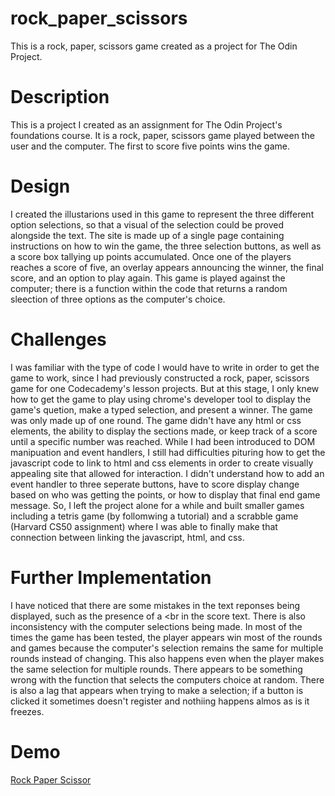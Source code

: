 # rock_paper_scissors
This is a rock, paper, scissors game created as a project for The Odin Project.

# Description
This is a project I created as an assignment for The Odin Project's foundations course. It is a rock, paper, scissors game played between the user and the computer. The first to score five points wins the game.

# Design
I created the illustarions used in this game to represent the three different option selections, so that a visual of the selection could be proved alongside the text. The site is made up of a single page containing instructions on how to win the game, the three selection buttons, as well as a score box tallying up points accumulated. Once one of the players reaches a score of five, an overlay appears announcing the winner, the final score, and an option to play again. This game is played against the computer; there is a function within the code that returns a random sleection of three options as the computer's choice.

# Challenges
I was familiar with the type of code I would have to write in order to get the game to work, since I had previously constructed a rock, paper, scissors game for one Codecademy's lesson projects. But at this stage, I only knew how to get the game to play using chrome's developer tool to display the game's quetion, make a typed selection, and present a winner. The game was only made up of one round. The game didn't have any html or css elements, the ability to display the sections made, or keep track of a score until a specific number was reached. While I had been introduced to DOM manipuation and event handlers, I still had difficulties pituring how to get the javascript code to link to html and css elements in order to create visually appealing site that allowed for interaction. I didn't understand how to add an event handler to three seperate buttons, have to score display change based on who was getting the points, or how to display that final end game message.  So, I left the project alone for a while and built smaller games including a tetris game (by follomwing a tutorial) and a scrabble game (Harvard CS50 assignment) where I was able to finally make that connection between linking the javascript, html, and css.

# Further Implementation 
I have noticed that there are some mistakes in the text reponses being displayed, such as the presence of a <br in the score text. There is also inconsistency with the computer selections being made. In most of the times the game has been tested, the player appears win most of the rounds and games because the computer's selection remains the same for multiple rounds instead of changing. This also happens even when the player makes the same selection for multiple rounds. There appears to be something wrong with the function that selects the computers choice at random. There is also a lag that appears when trying to make a selection; if a button is clicked it sometimes doesn't register and nothiing happens almos as is it freezes.

# Demo
[Rock Paper Scissor](https://erlopez11.github.io/rock_paper_scissors/)
